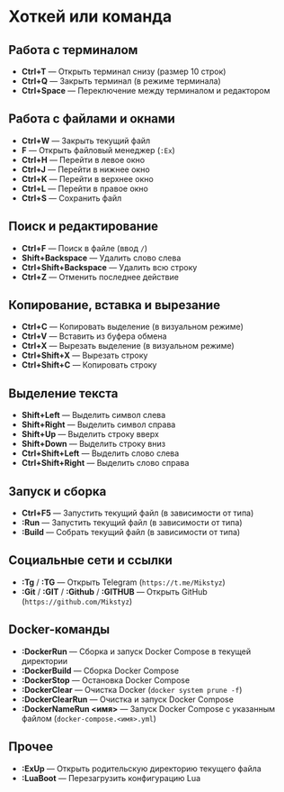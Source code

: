 # Хоткей или команда

## Работа с терминалом

- **Ctrl+T** — Открыть терминал снизу (размер 10 строк)  
- **Ctrl+Q** — Закрыть терминал (в режиме терминала)  
- **Ctrl+Space** — Переключение между терминалом и редактором  

## Работа с файлами и окнами

- **Ctrl+W** — Закрыть текущий файл  
- **F** — Открыть файловый менеджер (`:Ex`)  
- **Ctrl+H** — Перейти в левое окно  
- **Ctrl+J** — Перейти в нижнее окно  
- **Ctrl+K** — Перейти в верхнее окно  
- **Ctrl+L** — Перейти в правое окно  
- **Ctrl+S** — Сохранить файл  

## Поиск и редактирование

- **Ctrl+F** — Поиск в файле (ввод `/`)  
- **Shift+Backspace** — Удалить слово слева  
- **Ctrl+Shift+Backspace** — Удалить всю строку  
- **Ctrl+Z** — Отменить последнее действие  

## Копирование, вставка и вырезание

- **Ctrl+C** — Копировать выделение (в визуальном режиме)  
- **Ctrl+V** — Вставить из буфера обмена  
- **Ctrl+X** — Вырезать выделение (в визуальном режиме)  
- **Ctrl+Shift+X** — Вырезать строку  
- **Ctrl+Shift+C** — Копировать строку  

## Выделение текста

- **Shift+Left** — Выделить символ слева  
- **Shift+Right** — Выделить символ справа  
- **Shift+Up** — Выделить строку вверх  
- **Shift+Down** — Выделить строку вниз  
- **Ctrl+Shift+Left** — Выделить слово слева  
- **Ctrl+Shift+Right** — Выделить слово справа  

## Запуск и сборка

- **Ctrl+F5** — Запустить текущий файл (в зависимости от типа)  
- **:Run** — Запустить текущий файл (в зависимости от типа)  
- **:Build** — Собрать текущий файл (в зависимости от типа)  

## Социальные сети и ссылки

- **:Tg** / **:TG** — Открыть Telegram (`https://t.me/Mikstyz`)  
- **:Git** / **:GIT** / **:Github** / **:GITHUB** — Открыть GitHub (`https://github.com/Mikstyz`)  

## Docker-команды

- **:DockerRun** — Сборка и запуск Docker Compose в текущей директории  
- **:DockerBuild** — Сборка Docker Compose  
- **:DockerStop** — Остановка Docker Compose  
- **:DockerClear** — Очистка Docker (`docker system prune -f`)  
- **:DockerClearRun** — Очистка и запуск Docker Compose  
- **:DockerNameRun <имя>** — Запуск Docker Compose с указанным файлом (`docker-compose.<имя>.yml`)  

## Прочее

- **:ExUp** — Открыть родительскую директорию текущего файла  
- **:LuaBoot** — Перезагрузить конфигурацию Lua  